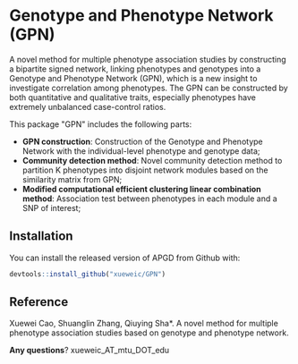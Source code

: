# Genotype and Phenotype Network (GPN)

A novel method for multiple phenotype association studies by constructing a bipartite signed network, linking phenotypes and genotypes into a Genotype and Phenotype Network (GPN), which is a new insight to investigate correlation among phenotypes. The GPN can be constructed by both quantitative and qualitative traits, especially phenotypes have extremely unbalanced case-control ratios.

This package "GPN" includes the following parts:

- **GPN construction**: Construction of the Genotype and Phenotype Network with the individual-level phenotype and genotype data;
- **Community detection method**: Novel community detection method to partition K phenotypes into disjoint network modules based on the similarity matrix from GPN;
- **Modified computational efficient clustering linear combination method**: Association test between phenotypes in each module and a SNP of interest;


## Installation

You can install the released version of APGD from Github with:

``` r
devtools::install_github("xueweic/GPN")
```

## Reference
Xuewei Cao, Shuanglin Zhang, Qiuying Sha*. A novel method for multiple phenotype association studies based on genotype and phenotype network.

**Any questions**? xueweic_AT_mtu_DOT_edu



